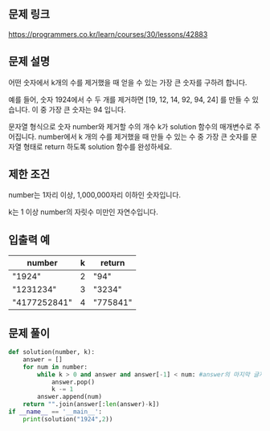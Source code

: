 ## 문제 링크
https://programmers.co.kr/learn/courses/30/lessons/42883

## 문제 설명
어떤 숫자에서 k개의 수를 제거했을 때 얻을 수 있는 가장 큰 숫자를 구하려 합니다.

예를 들어, 숫자 1924에서 수 두 개를 제거하면 [19, 12, 14, 92, 94, 24] 를 만들 수 있습니다. 이 중 가장 큰 숫자는 94 입니다.

문자열 형식으로 숫자 number와 제거할 수의 개수 k가 solution 함수의 매개변수로 주어집니다. number에서 k 개의 수를 제거했을 때 만들 수 있는 수 중 가장 큰 숫자를 문자열 형태로 return 하도록 solution 함수를 완성하세요.

## 제한 조건
number는 1자리 이상, 1,000,000자리 이하인 숫자입니다.

k는 1 이상 number의 자릿수 미만인 자연수입니다.

## 입출력 예

|number|	k	|return|
|---|---|---|
|"1924"|	2	|"94"|
|"1231234"|	3|	"3234"|
|"4177252841"|	4|	"775841"|

## 문제 풀이

```python
def solution(number, k):
    answer = [] 
    for num in number:
        while k > 0 and answer and answer[-1] < num: #answer의 마지막 글자가 num보다 작음
            answer.pop()
            k -= 1 
        answer.append(num)
    return "".join(answer[:len(answer)-k])
if __name__ == '__main__':
    print(solution("1924",2))
```
